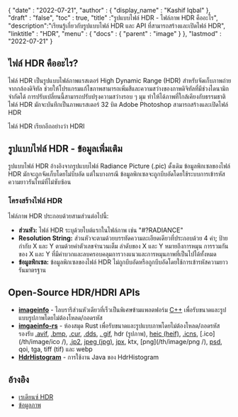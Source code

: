 {
  "date" : "2022-07-21",
  "author" : {
    "display_name" : "Kashif Iqbal"
},
  "draft" : "false",
  "toc" : true,
  "title" :"รูปแบบไฟล์ HDR - ไฟล์ภาพ HDR คืออะไร",
  "description":"เรียนรู้เกี่ยวกับรูปแบบไฟล์ HDR และ API ที่สามารถสร้างและเปิดไฟล์ HDR",
  "linktitle" : "HDR",
  "menu" : {
    "docs" : {
      "parent" : "image"
}
},
  "lastmod" : "2022-07-21"
}

## ไฟล์ HDR คืออะไร?

ไฟล์ HDR เป็นรูปแบบไฟล์ภาพแรสเตอร์ High Dynamic Range (HDR) สำหรับจัดเก็บภาพถ่ายจากกล้องดิจิทัล ช่วยให้โปรแกรมแก้ไขภาพสามารถเพิ่มสีและความสว่างของภาพดิจิทัลที่มีช่วงไดนามิกจำกัดได้ การปรับเปลี่ยนนี้สามารถปรับปรุงความสว่างรอบ ๆ มุม ทำให้ได้ภาพที่ใกล้เคียงกับธรรมชาติ ไฟล์ HDR มักจะบันทึกเป็นภาพแรสเตอร์ 32 บิต Adobe Photoshop สามารถสร้างและเปิดไฟล์ HDR

ไฟล์ HDR เรียกอีกอย่างว่า HDRI

## รูปแบบไฟล์ HDR - ข้อมูลเพิ่มเติม

รูปแบบไฟล์ HDR อ้างอิงจากรูปแบบไฟล์ Radiance Picture (.pic) ดั้งเดิม ข้อมูลพิกเซลของไฟล์ HDR มักจะถูกจัดเก็บโดยไม่บีบอัด แต่ในบางกรณี ข้อมูลพิกเซลจะถูกบีบอัดโดยใช้ระบบการเข้ารหัสความยาวรันไทม์ที่ไม่ซับซ้อน

### โครงสร้างไฟล์ HDR

ไฟล์ภาพ HDR ประกอบด้วยสามส่วนต่อไปนี้:

* **ส่วนหัว:** ไฟล์ HDR ระบุด้วยไบต์แรกในไฟล์ภาพ เช่น "#?RADIANCE"
* **Resolution String:** ส่วนหัวจะตามด้วยบรรทัดความละเอียดเดียวที่ประกอบด้วย 4 ค่า; ป้ายกำกับ X และ Y ตามด้วยค่าตัวเลขจำนวนเต็ม ลำดับของ X และ Y หมายถึงการหมุน การรวมกันของ X และ Y ที่มีค่าบวกและลบครอบคลุมการวางแนวและการหมุนภาพที่เป็นไปได้ทั้งหมด
* **ข้อมูลพิกเซล:** ข้อมูลพิกเซลของไฟล์ HDR ไม่ถูกบีบอัดหรือถูกบีบอัดโดยใช้การเข้ารหัสความยาวรันมาตรฐาน

## Open-Source HDR/HDRI APIs

* **[imageinfo](https://github.com/xiaozhuai/imageinfo)** - ไลบรารีส่วนหัวเดียวที่เร็วเป็นพิเศษข้ามแพลตฟอร์ม [C++](/th/programming/cpp/) เพื่อรับขนาดและรูปแบบรูปภาพโดยไม่ต้องโหลด/ถอดรหัส
* **[imgaeinfo-rs](https://github.com/xiaozhuai/imageinfo-rs)** - ห้องสมุด Rust เพื่อรับขนาดและรูปแบบภาพโดยไม่ต้องโหลด/ถอดรหัส รองรับ [.avif](/th/image/avif/), [.bmp](/th/image/bmp/), [.cur](/th/image/cur/), [.dds](/th/image/dds/), [ . gif](/th/image/gif/), hdr (รูปภาพ), [heic (heif)](/th/image/heic/), [.icns](/th/image/icns/), [.ico](/th/image/ico /), [.jp2](/th/image/jp2/), [jpeg (jpg)](/th/image/jpeg/), [jpx](/th/image/jpx/), ktx, [png](/th/image/png /), [psd](/th/image/psd/), qoi, tga, tiff (tif) และ webp
* **[HdrHistogram](https://github.com/HdrHistogram/HdrHistogram)** - การใช้งาน Java ของ HdrHistogram

## อ้างอิง

* [เรเดียนซ์ HDR](http://paulbourke.net/dataformats/pic/)
* [ข้อมูลภาพ](https://github.com/xiaozhuai/imageinfo)

